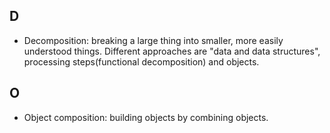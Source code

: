 ## D
- Decomposition: breaking a large thing into smaller, more easily understood things. Different approaches are "data and data structures", processing steps(functional decomposition) and objects. 

## O
- Object composition: building objects by combining objects. 

